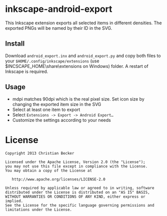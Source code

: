 inkscape-android-export
========

This Inkscape extension exports all selected items in different densities. The exported PNGs will be named by their ID in the SVG.

Install
--------

Download `android_export.inx` and `android_export.py` and copy both files to your `$HOME/.config/inkscape/extensions` (use $INCSCAPE_HOME\share\extensions on Windows) folder. A restart of Inkscape is required.

Usage
--------

* mdpi matches 90dpi which is the real pixel size. Set icon size by changing the exported item size in the SVG
* Select at least one item to export
* Select `Extensions -> Export -> Android Export…`
* Customize the settings according to your needs

License
========

    Copyright 2013 Christian Becker

    Licensed under the Apache License, Version 2.0 (the "License");
    you may not use this file except in compliance with the License.
    You may obtain a copy of the License at

       http://www.apache.org/licenses/LICENSE-2.0

    Unless required by applicable law or agreed to in writing, software
    distributed under the License is distributed on an "AS IS" BASIS,
    WITHOUT WARRANTIES OR CONDITIONS OF ANY KIND, either express or implied.
    See the License for the specific language governing permissions and
    limitations under the License.
